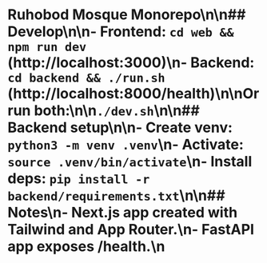 # Ruhobod Mosque Monorepo\n\n## Develop\n\n- Frontend: `cd web && npm run dev` (http://localhost:3000)\n- Backend: `cd backend && ./run.sh` (http://localhost:8000/health)\n\nOr run both:\n\n`./dev.sh`\n\n## Backend setup\n\n- Create venv: `python3 -m venv .venv`\n- Activate: `source .venv/bin/activate`\n- Install deps: `pip install -r backend/requirements.txt`\n\n## Notes\n- Next.js app created with Tailwind and App Router.\n- FastAPI app exposes /health.\n
